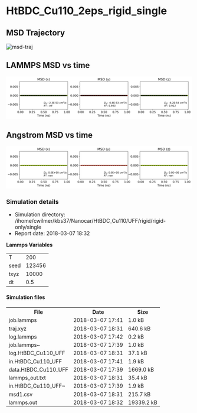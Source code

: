 
HtBDC_Cu110_2eps_rigid_single
=======

MSD Trajectory
--------------

![msd-traj](assets/reports/1520465465.197279/movie.gif)

LAMMPS MSD vs time
------------------

![lammps-msd](assets/reports/1520465465.197279/msd-time-lammps.png)

Angstrom MSD vs time
------------------

![ang-msd](assets/reports/1520465465.197279/msd-time-ang.png)

### Simulation details

-   Simulation directory: /ihome/cwilmer/kbs37/Nanocar/HtBDC_Cu110/UFF/rigid/rigid-only/single
-   Report date: 2018-03-07 18:32

**Lammps Variables**

<table>
  <tr>
    <td>T</td>
    <td>200</td>
  </tr>
  <tr>
    <td>seed</td>
    <td>123456</td>
  </tr>
  <tr>
    <td>txyz</td>
    <td>10000</td>
  </tr>
  <tr>
    <td>dt</td>
    <td>0.5</td>
  </tr>
</table>


#### Simulation files

<table>
  <tr>
    <th>File</th>
    <th>Date</th>
    <th>Size</th>
  </tr>
  <tr>
    <td>job.lammps</td>
    <td>2018-03-07 17:41</td>
    <td>1.0 kB</td>
  </tr>
  <tr>
    <td>traj.xyz</td>
    <td>2018-03-07 18:31</td>
    <td>640.6 kB</td>
  </tr>
  <tr>
    <td>log.lammps</td>
    <td>2018-03-07 17:42</td>
    <td>0.2 kB</td>
  </tr>
  <tr>
    <td>job.lammps~</td>
    <td>2018-03-07 17:39</td>
    <td>1.0 kB</td>
  </tr>
  <tr>
    <td>log.HtBDC_Cu110_UFF</td>
    <td>2018-03-07 18:31</td>
    <td>37.1 kB</td>
  </tr>
  <tr>
    <td>in.HtBDC_Cu110_UFF</td>
    <td>2018-03-07 17:41</td>
    <td>1.9 kB</td>
  </tr>
  <tr>
    <td>data.HtBDC_Cu110_UFF</td>
    <td>2018-03-07 17:39</td>
    <td>1669.0 kB</td>
  </tr>
  <tr>
    <td>lammps_out.txt</td>
    <td>2018-03-07 18:31</td>
    <td>35.4 kB</td>
  </tr>
  <tr>
    <td>in.HtBDC_Cu110_UFF~</td>
    <td>2018-03-07 17:39</td>
    <td>1.9 kB</td>
  </tr>
  <tr>
    <td>msd1.csv</td>
    <td>2018-03-07 18:31</td>
    <td>215.7 kB</td>
  </tr>
  <tr>
    <td>lammps.out</td>
    <td>2018-03-07 18:32</td>
    <td>19339.2 kB</td>
  </tr>
</table>

